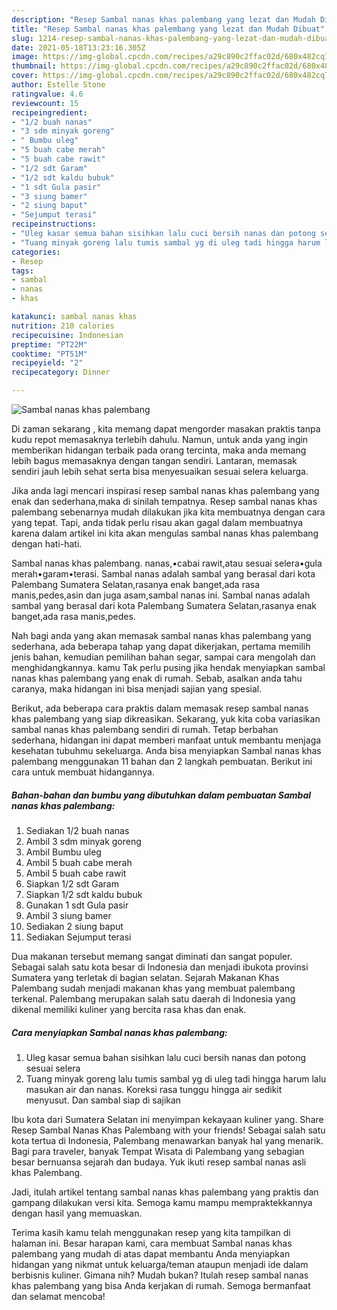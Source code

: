 ```yaml
---
description: "Resep Sambal nanas khas palembang yang lezat dan Mudah Dibuat"
title: "Resep Sambal nanas khas palembang yang lezat dan Mudah Dibuat"
slug: 1214-resep-sambal-nanas-khas-palembang-yang-lezat-dan-mudah-dibuat
date: 2021-05-18T13:23:16.305Z
image: https://img-global.cpcdn.com/recipes/a29c890c2ffac02d/680x482cq70/sambal-nanas-khas-palembang-foto-resep-utama.jpg
thumbnail: https://img-global.cpcdn.com/recipes/a29c890c2ffac02d/680x482cq70/sambal-nanas-khas-palembang-foto-resep-utama.jpg
cover: https://img-global.cpcdn.com/recipes/a29c890c2ffac02d/680x482cq70/sambal-nanas-khas-palembang-foto-resep-utama.jpg
author: Estelle Stone
ratingvalue: 4.6
reviewcount: 15
recipeingredient:
- "1/2 buah nanas"
- "3 sdm minyak goreng"
- " Bumbu uleg"
- "5 buah cabe merah"
- "5 buah cabe rawit"
- "1/2 sdt Garam"
- "1/2 sdt kaldu bubuk"
- "1 sdt Gula pasir"
- "3 siung bamer"
- "2 siung baput"
- "Sejumput terasi"
recipeinstructions:
- "Uleg kasar semua bahan sisihkan lalu cuci bersih nanas dan potong sesuai selera"
- "Tuang minyak goreng lalu tumis sambal yg di uleg tadi hingga harum lalu masukan air dan nanas. Koreksi rasa tunggu hingga air sedikit menyusut. Dan sambal siap di sajikan"
categories:
- Resep
tags:
- sambal
- nanas
- khas

katakunci: sambal nanas khas 
nutrition: 210 calories
recipecuisine: Indonesian
preptime: "PT22M"
cooktime: "PT51M"
recipeyield: "2"
recipecategory: Dinner

---
```



![Sambal nanas khas palembang](https://img-global.cpcdn.com/recipes/a29c890c2ffac02d/680x482cq70/sambal-nanas-khas-palembang-foto-resep-utama.jpg)

Di zaman  sekarang , kita memang dapat mengorder masakan praktis tanpa kudu repot memasaknya terlebih dahulu. Namun, untuk anda yang ingin memberikan hidangan terbaik pada orang tercinta, maka anda memang lebih bagus memasaknya dengan tangan sendiri. Lantaran, memasak sendiri jauh lebih sehat serta bisa menyesuaikan sesuai selera keluarga.

Jika anda lagi mencari inspirasi resep sambal nanas khas palembang yang enak dan sederhana,maka di sinilah tempatnya. Resep sambal nanas khas palembang  sebenarnya mudah dilakukan jika kita membuatnya dengan cara yang tepat. Tapi, anda tidak perlu risau akan gagal dalam membuatnya 
karena dalam artikel ini kita akan mengulas sambal nanas khas palembang dengan hati-hati.  

Sambal nanas khas palembang. nanas,•cabai rawit,atau sesuai selera•gula merah•garam•terasi. Sambal nanas adalah sambal yang berasal dari kota Palembang Sumatera Selatan,rasanya enak banget,ada rasa manis,pedes,asin dan juga asam,sambal nanas ini. Sambal nanas adalah sambal yang berasal dari kota Palembang Sumatera Selatan,rasanya enak banget,ada rasa manis,pedes.

Nah bagi anda yang akan memasak sambal nanas khas palembang yang sederhana, ada beberapa tahap yang dapat dikerjakan, pertama memilih jenis bahan, kemudian pemilihan bahan segar, sampai cara mengolah dan menghidangkannya. kamu Tak perlu pusing jika hendak menyiapkan sambal nanas khas palembang yang enak di rumah. Sebab, asalkan anda  tahu caranya, maka hidangan ini bisa menjadi sajian yang spesial.

Berikut, ada beberapa cara praktis  dalam memasak resep sambal nanas khas palembang yang siap dikreasikan. Sekarang, yuk kita coba variasikan sambal nanas khas palembang sendiri di rumah. Tetap berbahan sederhana, hidangan ini dapat memberi manfaat untuk membantu menjaga kesehatan tubuhmu sekeluarga. Anda bisa menyiapkan Sambal nanas khas palembang menggunakan 11 bahan dan 2 langkah pembuatan. Berikut ini cara untuk membuat hidangannya.

<!--inarticleads1-->

##### Bahan-bahan dan bumbu yang dibutuhkan dalam pembuatan Sambal nanas khas palembang:

1. Sediakan 1/2 buah nanas
1. Ambil 3 sdm minyak goreng
1. Ambil  Bumbu uleg
1. Ambil 5 buah cabe merah
1. Ambil 5 buah cabe rawit
1. Siapkan 1/2 sdt Garam
1. Siapkan 1/2 sdt kaldu bubuk
1. Gunakan 1 sdt Gula pasir
1. Ambil 3 siung bamer
1. Sediakan 2 siung baput
1. Sediakan Sejumput terasi


Dua makanan tersebut memang sangat diminati dan sangat populer. Sebagai salah satu kota besar di Indonesia dan menjadi ibukota provinsi Sumatera yang terletak di bagian selatan. Sejarah Makanan Khas Palembang sudah menjadi makanan khas yang membuat palembang terkenal. Palembang merupakan salah satu daerah di Indonesia yang dikenal memiliki kuliner yang bercita rasa khas dan enak. 

<!--inarticleads2-->

##### Cara menyiapkan Sambal nanas khas palembang:

1. Uleg kasar semua bahan sisihkan lalu cuci bersih nanas dan potong sesuai selera
1. Tuang minyak goreng lalu tumis sambal yg di uleg tadi hingga harum lalu masukan air dan nanas. Koreksi rasa tunggu hingga air sedikit menyusut. Dan sambal siap di sajikan


Ibu kota dari Sumatera Selatan ini menyimpan kekayaan kuliner yang. Share Resep Sambal Nanas Khas Palembang with your friends! Sebagai salah satu kota tertua di Indonesia, Palembang menawarkan banyak hal yang menarik. Bagi para traveler, banyak Tempat Wisata di Palembang yang sebagian besar bernuansa sejarah dan budaya. Yuk ikuti resep sambal nanas asli khas Palembang. 

Jadi, itulah artikel tentang  sambal nanas khas palembang  yang praktis dan gampang dilakukan versi kita. Semoga kamu mampu mempraktekkannya dengan hasil yang memuaskan. 

Terima kasih kamu telah menggunakan resep yang kita tampilkan di halaman ini. Besar harapan kami, cara membuat  Sambal nanas khas palembang yang mudah di atas dapat membantu Anda menyiapkan hidangan yang nikmat untuk keluarga/teman ataupun menjadi ide dalam berbisnis kuliner. Gimana nih? Mudah bukan? Itulah resep sambal nanas khas palembang yang bisa Anda kerjakan di rumah. Semoga bermanfaat dan selamat mencoba!

